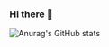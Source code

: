 ### Hi there 👋


![Anurag's GitHub stats](https://github-readme-stats.vercel.app/api?username=TygrisIQ&show_icons=true&theme=radical)
<!--
**TygrisIQ/TygrisIQ** is a ✨ _special_ ✨ repository because its `README.md` (this file) appears on your GitHub profile.

Here are some ideas to get you started:

- 🔭 I’m currently working on ...
- 🌱 I’m currently learning ...
- 👯 I’m looking to collaborate on ...
- 🤔 I’m looking for help with ...
- 💬 Ask me about ...
- 📫 How to reach me: ...
- 😄 Pronouns: ...
- ⚡ Fun fact: ...
-->
